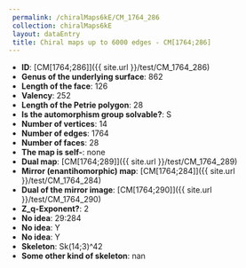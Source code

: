 ```yaml
--- 
 permalink: /chiralMaps6kE/CM_1764_286 
 collection: chiralMaps6kE
 layout: dataEntry
 title: Chiral maps up to 6000 edges - CM[1764;286]
---
```


- **ID**: [CM[1764;286]]({{ site.url }}/test/CM_1764_286)
- **Genus of the underlying surface**: 862
- **Length of the face**: 126
- **Valency**: 252
- **Length of the Petrie polygon**: 28
- **Is the automorphism group solvable?**: S
- **Number of vertices**: 14
- **Number of edges**: 1764
- **Number of faces**: 28
- **The map is self-**: none
- **Dual map**: [CM[1764;289]]({{ site.url }}/test/CM_1764_289)
- **Mirror (enantihomorphic) map**: [CM[1764;284]]({{ site.url }}/test/CM_1764_284)
- **Dual of the mirror image**: [CM[1764;290]]({{ site.url }}/test/CM_1764_290)
- **Z_q-Exponent?**: 2
- **No idea**:  29:284
- **No idea**: Y
- **No idea**: Y
- **Skeleton**: Sk(14;3)^42
- **Some other kind of skeleton**: nan
